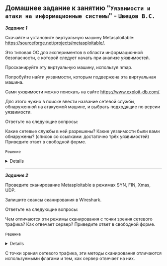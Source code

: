 ## Домашнее задание к занятию "`Уязвимости и атаки на информационные системы`" - `Швецов В.С.`


***Задание 1***

Скачайте и установите виртуальную машину Metasploitable: https://sourceforge.net/projects/metasploitable/.

Это типовая ОС для экспериментов в области информационной безопасности, с которой следует начать при анализе уязвимостей.

Просканируйте эту виртуальную машину, используя nmap.

Попробуйте найти уязвимости, которым подвержена эта виртуальная машина.

Сами уязвимости можно поискать на сайте https://www.exploit-db.com/.

Для этого нужно в поиске ввести название сетевой службы, обнаруженной на атакуемой машине, и выбрать подходящие по версии уязвимости.

Ответьте на следующие вопросы:

Какие сетевые службы в ней разрешены?
Какие уязвимости были вами обнаружены? (список со ссылками: достаточно трёх уязвимостей)
Приведите ответ в свободной форме.


`Решение`

<details>
   
![Screnshot](https://github.com/vladshvetsov/MyNetology/blob/main/JPG/syssec-homework/syssec-01/1.jpeg)
![Screnshot](https://github.com/vladshvetsov/MyNetology/blob/main/JPG/syssec-homework/syssec-01/2.jpeg)
![Screnshot](https://github.com/vladshvetsov/MyNetology/blob/main/JPG/syssec-homework/syssec-01/3.jpeg)

</details>


---


***Задание 2***

Проведите сканирование Metasploitable в режимах SYN, FIN, Xmas, UDP.

Запишите сеансы сканирования в Wireshark.

Ответьте на следующие вопросы:

Чем отличаются эти режимы сканирования с точки зрения сетевого трафика?
Как отвечает сервер?
Приведите ответ в свободной форме.

`Решение`

<details>

Режим SYN:

В этом режиме сканер посылает на целевой сервер пакет SYN с различными портами источника. 
Если сервер отвечает пакетом SYN+ACK, это означает, что порт закрыт. Если же сервер не 
отвечает, это может означать открытый порт или слишком большой таймаут, что указывает на 
вероятность использования SYN-флуда.

![Screnshot](https://github.com/vladshvetsov/MyNetology/blob/main/JPG/syssec-homework/syssec-01/4.jpeg)

Режим FIN:

В отличие от SYN-сканирования, здесь сканер отправляет пакеты FIN. Если сервер ответит пакетом 
RST, это значит, что порт закрыт, если же ответ будет пакетом ACK, это будет означать открытый порт.

![Screnshot](https://github.com/vladshvetsov/MyNetology/blob/main/JPG/syssec-homework/syssec-01/5.jpeg)

Режим Xmas:

Этот метод использует комбинацию флагов SYN и FIN в одном пакете, что может вызвать состояние 
“XMAS tree” на сервере. В результате сервер не может отличить нормальный запрос от вредоносного, 
что позволяет злоумышленнику эксплуатировать уязвимость.

![Screnshot](https://github.com/vladshvetsov/MyNetology/blob/main/JPG/syssec-homework/syssec-01/6.jpeg)

Режим UDP:

Здесь сканер отправляет UDP-пакеты на различные порты. Если порт открыт, сервер ответит ICMP-сообщением 
о недоступности порта (Destination Unreachable). Если порт закрыт, ответа не будет.

![Screnshot](https://github.com/vladshvetsov/MyNetology/blob/main/JPG/syssec-homework/syssec-01/7.jpeg)

</details>

С точки зрения сетевого трафика, эти методы сканирования отличаются используемыми флагами и тем, как 
сервер отвечает на них.

